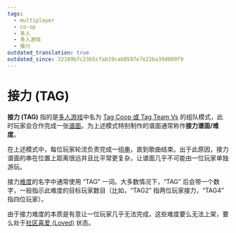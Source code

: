 ```yaml
---
tags:
  - multiplayer
  - co-op
  - 多人
  - 多人游戏
  - 接力
outdated_translation: true
outdated_since: 32109b7c23b5cfab19cab8597e7e22ba39d009f9
---
```


# 接力 (TAG)

**接力 (TAG)** 指的是[多人游戏](/wiki/Client/Interface/Multiplayer)中名为 [Tag Coop 或 Tag Team Vs](/wiki/Client/Interface/Multiplayer#tag-co-op-/-tag-team-vs) 的组队模式，此时玩家会合作完成一张[谱面](/wiki/Beatmap)。为上述模式特别制作的谱面通常称作**接力谱面/难度**。

在上述模式中，每位玩家轮流负责完成一组[串](/wiki/Beatmapping/Combo)，直到歌曲结束。出于此原因，接力谱面的串在位置上距离很远并且比平常更复杂，让谱面几乎不可能由一位玩家单独游玩。

接力[难度](/wiki/Beatmap/Difficulty)的名字中通常使用 “TAG” 一词。大多数情况下，“TAG” 后会带一个数字，一般指示此难度的目标玩家数目（比如，“TAG2” 指两位玩家接力，“TAG4” 指四位玩家）。

由于接力难度的本质是有意让一位玩家几乎无法完成，这些难度要么无法上架，要么处于[社区喜爱 (Loved)](/wiki/Beatmap/Category#loved) 状态。
